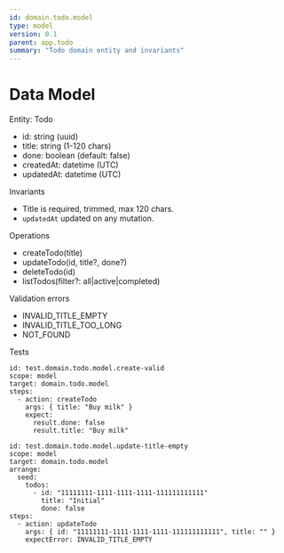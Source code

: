 ```yaml
---
id: domain.todo.model
type: model
version: 0.1
parent: app.todo
summary: "Todo domain entity and invariants"
---
```


# Data Model

Entity: Todo
- id: string (uuid)
- title: string (1-120 chars)
- done: boolean (default: false)
- createdAt: datetime (UTC)
- updatedAt: datetime (UTC)

Invariants
- Title is required, trimmed, max 120 chars.
- `updatedAt` updated on any mutation.

Operations
- createTodo(title)
- updateTodo(id, title?, done?)
- deleteTodo(id)
- listTodos(filter?: all|active|completed)

Validation errors
- INVALID_TITLE_EMPTY
- INVALID_TITLE_TOO_LONG
- NOT_FOUND

Tests
```specapp-test
id: test.domain.todo.model.create-valid
scope: model
target: domain.todo.model
steps:
  - action: createTodo
    args: { title: "Buy milk" }
    expect:
      result.done: false
      result.title: "Buy milk"
```

```specapp-test
id: test.domain.todo.model.update-title-empty
scope: model
target: domain.todo.model
arrange:
  seed:
    todos:
      - id: "11111111-1111-1111-1111-111111111111"
        title: "Initial"
        done: false
steps:
  - action: updateTodo
    args: { id: "11111111-1111-1111-1111-111111111111", title: "" }
    expectError: INVALID_TITLE_EMPTY
```
